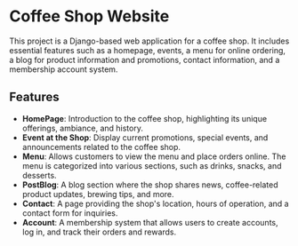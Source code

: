 # Coffee Shop Website

This project is a Django-based web application for a coffee shop. It includes essential features such as a homepage, events, a menu for online ordering, a blog for product information and promotions, contact information, and a membership account system.

## Features

- **HomePage**: Introduction to the coffee shop, highlighting its unique offerings, ambiance, and history.
- **Event at the Shop**: Display current promotions, special events, and announcements related to the coffee shop.
- **Menu**: Allows customers to view the menu and place orders online. The menu is categorized into various sections, such as drinks, snacks, and desserts.
- **PostBlog**: A blog section where the shop shares news, coffee-related product updates, brewing tips, and more.
- **Contact**: A page providing the shop's location, hours of operation, and a contact form for inquiries.
- **Account**: A membership system that allows users to create accounts, log in, and track their orders and rewards.


